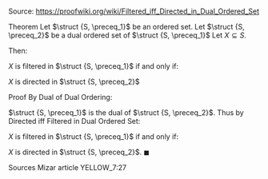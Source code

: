 # 

Source: https://proofwiki.org/wiki/Filtered_iff_Directed_in_Dual_Ordered_Set

Theorem
Let $\struct {S, \preceq_1}$ be an ordered set.
Let $\struct {S, \preceq_2}$ be a dual ordered set of $\struct {S, \preceq_1}$
Let $X \subseteq S$.

Then:

$X$ is filtered in $\struct {S, \preceq_1}$
if and only if:

$X$ is directed in $\struct {S, \preceq_2}$


Proof
By Dual of Dual Ordering:

$\struct {S, \preceq_1}$ is the dual of $\struct {S, \preceq_2}$.
Thus by Directed iff Filtered in Dual Ordered Set:

$X$ is filtered in $\struct {S, \preceq_1}$
if and only if:

$X$ is directed in $\struct {S, \preceq_2}$.
$\blacksquare$


Sources
Mizar article YELLOW_7:27




